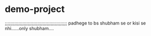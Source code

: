 # demo-project
;;;;;;;;;;;;;;;;;;;;;;;;;;;;;;;;;;;;;;;;;;;;;;
padhege to bs  shubham se or kisi se nhi......only shubham....

